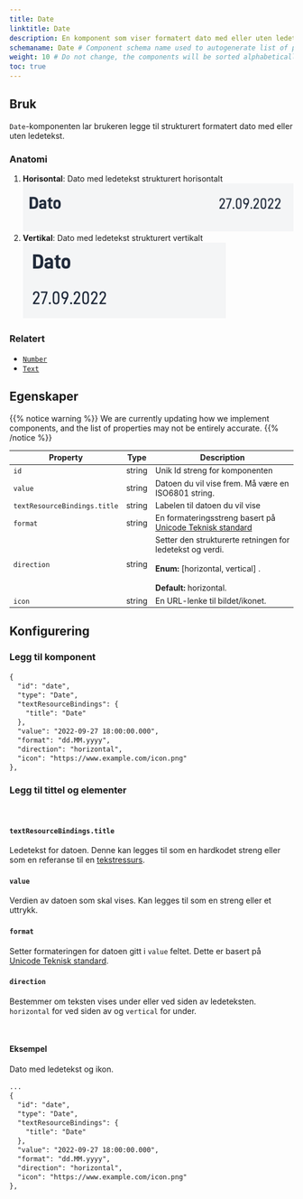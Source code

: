 ```yaml
---
title: Date
linktitle: Date
description: En komponent som viser formatert dato med eller uten ledetekst.
schemaname: Date # Component schema name used to autogenerate list of properties from json schema (replace with appropriate component name)
weight: 10 # Do not change, the components will be sorted alphabetically
toc: true
---
```


## Bruk

`Date`-komponenten lar brukeren legge til strukturert formatert dato med eller uten ledetekst.

### Anatomi

1. **Horisontal**: Dato med ledetekst strukturert horisontalt
![Dato horisontal anatomi](date-horizontal.png "Dato Horisontal")
2. **Vertikal**: Dato med ledetekst strukturert vertikalt
![Dato vertikal anatomi](date-vertical.png "Dato vertikal")


<!-- 
Add the following sections if relevant:

### Behavior

(How the component behaves in different contexts)

### Style

(Visual styling (e.g. alignment, padding, dos and don'ts))

### Best Practices

(Industry standards, dos and don'ts)

### Content guidelines

(E.g. punctuation rules, standard labels, etc.)

### Accessibility

(Component-specific best practices for accessibility.)

### Mobile

(How to apply component in mobile environments.)

-->
### Relatert

- [`Number`](../number/)
- [`Text`](../text/)

## Egenskaper

{{% notice warning %}}
We are currently updating how we implement components, and the list of properties may not be entirely accurate.
{{% /notice %}}

| **Property**                 | **Type** | **Description**                                                                                                                          |
|------------------------------|----------|------------------------------------------------------------------------------------------------------------------------------------------|
| `id`                         | string   | Unik Id streng for komponenten                                                                                                           |
| `value`                      | string   | Datoen du vil vise frem. Må være en ISO6801 string.                                                                                      |
| `textResourceBindings.title` | string   | Labelen til datoen du vil vise                                                                                                           |
| `format`                     | string   | En formateringsstreng basert på [Unicode Teknisk standard](https://www.unicode.org/reports/tr35/tr35-dates.html#Date_Field_Symbol_Table) |
| `direction`                  | string   | Setter den strukturerte retningen for ledetekst og verdi. <br/><br/>**Enum:** [horizontal, vertical] . <br/> <br/>**Default:** horizontal. |
| `icon`                       | string   | En URL-lenke til bildet/ikonet.                                                                                                          |

## Konfigurering

### Legg til komponent

```json{hl_lines="6-"}
{
  "id": "date",
  "type": "Date",
  "textResourceBindings": {
    "title": "Date"
  },
  "value": "2022-09-27 18:00:00.000",
  "format": "dd.MM.yyyy",
  "direction": "horizontal",
  "icon": "https://www.example.com/icon.png"
},
```

### Legg til tittel og elementer

<br>

#### `textResourceBindings.title`

Ledetekst for datoen. Denne kan legges til som en hardkodet streng eller som en referanse til en [tekstressurs](/nb/altinn-studio/reference/ux/texts/#legge-til-og-endre-tekster-i-en-app).

#### `value`

Verdien av datoen som skal vises. Kan legges til som en streng eller et uttrykk.

#### `format`

Setter formateringen for datoen gitt i `value` feltet. Dette er basert på [Unicode Teknisk standard](https://www.unicode.org/reports/tr35/tr35-dates.html#Date_Field_Symbol_Table).

#### `direction`

Bestemmer om teksten vises under eller ved siden av ledeteksten. `horizontal` for ved siden av og `vertical` for under. 

<!-- 
#### `icon`

Hvis du vil vise et ikon foran ledeteksten kan du legge til en url til ikonet/bildet du vil vise her.

-->
<br>

#### Eksempel

Dato med ledetekst og ikon.

```json{hl_lines=["9-12"]}
...
{
  "id": "date",
  "type": "Date",
  "textResourceBindings": {
    "title": "Date"
  },
  "value": "2022-09-27 18:00:00.000",
  "format": "dd.MM.yyyy",
  "direction": "horizontal",
  "icon": "https://www.example.com/icon.png"
},
```
<!-- 
![Dato eksempel](<date-example-with-icon.png> "Dato med ikon og ledetekst")
-->